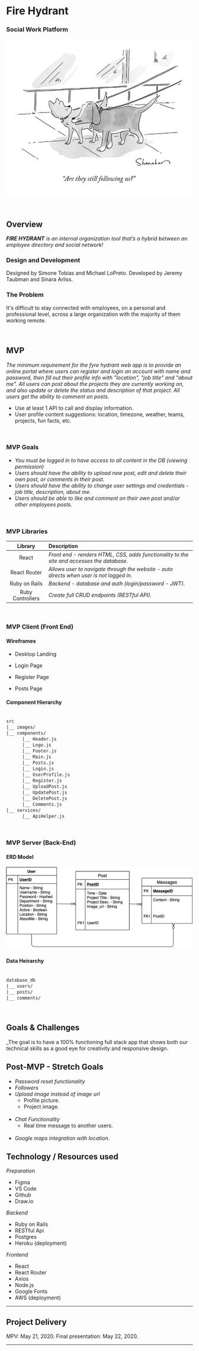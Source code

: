 # Fire Hydrant 
### Social Work Platform 

![HeroImage](./wireframes/hero-image-readme.jpg)

<br>

## Overview

_**FIRE HYDRANT** is an internal organization tool that’s a hybrid between an employee directory and social network!_

### Design and Development

Designed by Simone Tobias and 
Michael LoPreto. Developed by Jeremy Taubman and Sinara Arliss.

### The Problem

It's difficult to stay connected with employees, on a personal and professional level, across a large organization with the majority of them working remote.

<br>

## MVP

_The minimum requirement for the fyre hydrant web app is to provide an online portal where users can register and login an account with name and password, then fill out their profile info with "location", "job title" and "about me". All users can post about the projects they are currently working on, and also update or delete the status and description of that project. All users get the ability to comment on posts._

- Use at least 1 API to call and display information.
- User profile content suggestions: location, timezone, weather, teams, projects, fun facts, etc.

<br>

### MVP Goals

- _You must be logged in to have access to all content in the DB (viewing permission)_
- _Users should have the ability to upload new post, edit and delete their own post, or comments in their post._
- _Users should have the ability to change user settings and credentials - job title, description, about me._
- _Users should be able to like and comment on their own post and/or other employees posts._

<br>

### MVP Libraries

|     Library      | Description                                                                       |
| :--------------: | :-------------------------------------------------------------------------------- |
|      React       | _Front end - renders HTML, CSS, adds functionality to the site and accesses the database._      |
|   React Router   | _Allows user to navigate through the website - auto directs when user is not logged in._ |
|  Ruby on Rails   | _Backend - database and auth (login/password - JWT)._                                                    |
| Ruby Controllers | _Create full CRUD endpoints (RESTful API)._                                       |

<br>

### MVP Client (Front End)

#### Wireframes

- Desktop Landing

- Login Page

- Register Page

- Posts Page

#### Component Hierarchy

```structure

src
|__ images/
|__ components/
      |__ Header.js
      |__ Logo.js
      |__ Footer.js
      |__ Main.js
      |__ Posts.js
      |__ Login.js
      |__ UserProfile.js
      |__ Register.js
      |__ UploadPost.js
      |__ UpdatePost.js
      |__ DeletePost.js
      |__ Comments.js
|__ services/
      |__ ApiHelper.js

```

<br>

### MVP Server (Back-End)

#### ERD Model

![ERD](./wireframes/erd.png)

#### Data Heirarchy

```structure

database_db
|__ users/
|__ posts/
|__ comments/

```

<br>

## Goals & Challenges

_The goal is to have a 100% functioning full stack app that shows both our technical skills as a good eye for creativity and responsive design.

## Post-MVP - Stretch Goals

- _Password reset functionality_
  <br>
- _Followers_
  <br>
- _Upload image instead of image url_
  - Profile picture.
  - Project image.
  <br>
- _Chat Functionality_
  - Real time message to another users.
  <br>
- _Google maps integration with location_.

## Technology / Resources used

_Preparation_

- Figma
- VS Code
- Github
- Draw.io

_Backend_

- Ruby on Rails
- RESTful Api
- Postgres
- Heroku (deployment)

_Frontend_

- React
- React Router
- Axios
- Node.js
- Google Fonts
- AWS (deployment)

---

## Project Delivery

MPV: May 21, 2020.
Final presentation: May 22, 2020.


---